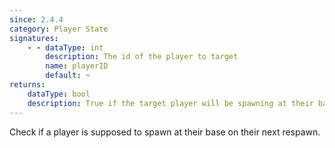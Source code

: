 ```yaml
---
since: 2.4.4
category: Player State
signatures:
    - - dataType: int
        description: The id of the player to target
        name: playerID
        default: ~
returns:
    dataType: bool
    description: True if the target player will be spawning at their base next respawn
---
```


Check if a player is supposed to spawn at their base on their next respawn.
